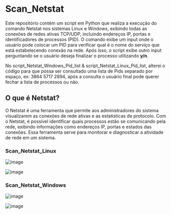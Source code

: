 # Scan_Netstat
Este repositório contém um script em Python que realiza a execução do comando Netstat nos sistemas Linux e Windows, exibindo todas as conexões de redes ativas TCP/UDP, incluindo endereços IP, portas e identificadores de processos (PID). O comando exibe um input onde o usuário pode colocar um PID para verificar qual é o nome do serviço que está estabelecendo conexão na rede. Após isso, o script exibe outro input perguntando se o usuário deseja finalizar o processo utilizando **y/n**.

No script_Netstat_Windows_Pid_list & script_Netstat_Linux_Pid_list, alterei o código para que possa ser consultado uma lista de Pids separado por espaço, ex: 3864 5717 2894, após a consulta o usuário final pode querer fechar a lista de processos ou não. 

## O que é Netstat?
O Netstat é uma ferramenta que permite aos administradores do sistema visualizarem as conexões de rede ativas e as estatísticas de protocolo. Com o Netstat, é possível identificar quais processos estão se comunicando pela rede, exibindo informações como endereços IP, portas e estados das conexões. Essa ferramenta serve para monitorar e diagnosticar a atividade de rede em um sistema.

### Scan_Netstat_Linux
![image](https://github.com/GuilhermeTart/Scan_Netstat/assets/136984328/062eddfe-f0eb-486d-92b8-766b7b1e37ba)

![image](https://github.com/GuilhermeTart/Scan_Netstat/assets/136984328/c3fbfd47-a4a5-4f77-a5d0-1e3e36ef1bdc)



### Scan_Netstat_Windows
![image](https://github.com/GuilhermeTart/Scan_Netstat/assets/136984328/4ed6f435-86ea-441f-a9b3-7a01aa889b6b)

![image](https://github.com/GuilhermeTart/Scan_Netstat/assets/136984328/2a403b54-602c-409c-94f6-71f970ff4367)



